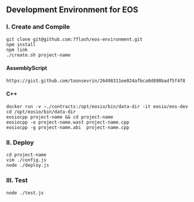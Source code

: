 ## Development Environment for EOS

### I. Create and Compile

```
git clone git@github.com:7flash/eos-environment.git
npm install
npm link
./create.sh project-name
```

#### AssemblyScript

```
https://gist.github.com/toonsevrin/26498311ee024afbca0d890badf5f4f8
```

#### C++
```
docker run -v ~./contracts:/opt/eosio/bin/data-dir -it eosio/eos-dev
cd /opt/eosio/bin/data-dir
eosiocpp project-name && cd project-name
eosiocpp -o project-name.wast project-name.cpp
eosiocpp -g project-name.abi  project-name.cpp
```

### II. Deploy
```
cd project-name
vim ./config.js
node ./deploy.js
```

### III. Test
```
node ./test.js
```